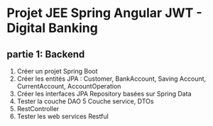 # Projet JEE Spring Angular JWT - Digital Banking

## partie 1: Backend

1. Créer un projet Spring Boot
2. Créer les entités JPA : Customer, BankAccount, Saving Account, CurrentAccount, AccountOperation
3. Créer les interfaces JPA Repository basées sur Spring Data
4. Tester la couche DAO
   5 Couche service, DTOs
6. RestController
7. Tester les web services Restful
